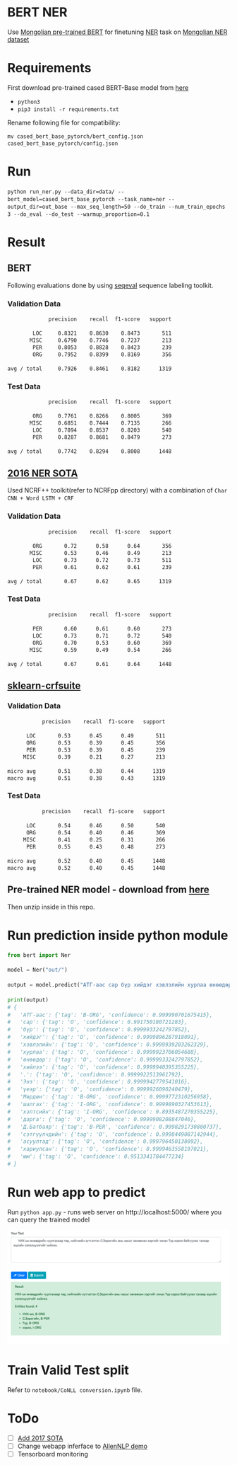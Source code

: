 # BERT NER

Use [Mongolian pre-trained BERT](https://github.com/tugstugi/mongolian-bert) for finetuning [NER](https://en.wikipedia.org/wiki/Named-entity_recognition) task on [Mongolian NER dataset](https://github.com/tugstugi/mongolian-nlp/blob/master/datasets/NER_v1.0.json.gz)


# Requirements
First download pre-trained cased BERT-Base model from [here](https://drive.google.com/file/d/11Adpo6DorPgpE8z1lL6rvZAMHLEfnJwv)

-  `python3`
- `pip3 install -r requirements.txt`

Rename following file for compatibility:
```
mv cased_bert_base_pytorch/bert_config.json cased_bert_base_pytorch/config.json
```

# Run

`python run_ner.py --data_dir=data/ --bert_model=cased_bert_base_pytorch --task_name=ner --output_dir=out_base --max_seq_length=50 --do_train --num_train_epochs 3 --do_eval --do_test --warmup_proportion=0.1`


# Result
## BERT
Following evaluations done by using [seqeval](https://github.com/chakki-works/seqeval) sequence labeling toolkit.
### Validation Data
```
             precision    recall  f1-score   support

        LOC     0.8321    0.8630    0.8473       511
       MISC     0.6790    0.7746    0.7237       213
        PER     0.8053    0.8828    0.8423       239
        ORG     0.7952    0.8399    0.8169       356

avg / total     0.7926    0.8461    0.8182      1319
```
### Test Data
```
             precision    recall  f1-score   support

        ORG     0.7761    0.8266    0.8005       369
       MISC     0.6851    0.7444    0.7135       266
        LOC     0.7894    0.8537    0.8203       540
        PER     0.8287    0.8681    0.8479       273

avg / total     0.7742    0.8294    0.8008      1448
```
## [2016 NER SOTA](https://www.aclweb.org/anthology/P16-1101) 
Used NCRF++ toolkit(refer to NCRFpp directory) with a combination of `Char CNN + Word LSTM + CRF` 
### Validation Data
```
             precision    recall  f1-score   support

        ORG       0.72      0.58      0.64       356
       MISC       0.53      0.46      0.49       213
        LOC       0.73      0.72      0.73       511
        PER       0.61      0.62      0.61       239

avg / total       0.67      0.62      0.65      1319
```
### Test Data
```
             precision    recall  f1-score   support

        PER       0.60      0.61      0.60       273
        LOC       0.73      0.71      0.72       540
        ORG       0.70      0.53      0.60       369
       MISC       0.59      0.49      0.54       266

avg / total       0.67      0.61      0.64      1448
```
## [sklearn-crfsuite](https://sklearn-crfsuite.readthedocs.io/en/latest/)
### Validation Data
```
           precision    recall  f1-score   support

      LOC       0.53      0.45      0.49       511
      ORG       0.53      0.39      0.45       356
      PER       0.53      0.39      0.45       239
     MISC       0.39      0.21      0.27       213

micro avg       0.51      0.38      0.44      1319
macro avg       0.51      0.38      0.43      1319
```
### Test Data
```
           precision    recall  f1-score   support

      LOC       0.54      0.46      0.50       540
      ORG       0.54      0.40      0.46       369
     MISC       0.41      0.25      0.31       266
      PER       0.55      0.43      0.48       273

micro avg       0.52      0.40      0.45      1448
macro avg       0.52      0.40      0.45      1448
```

## Pre-trained NER model - download from [here](https://drive.google.com/open?id=1pCvITS3ciu-h10toW868rOviQbrTjBFn)
Then unzip inside in this repo. 

# Run prediction inside python module

```python
from bert import Ner

model = Ner("out/")

output = model.predict("АТГ-аас сар бүр хийдэг хэвлэлийн хурлаа өнөөдөр хийлээ. Энэ үеэр Мөрдөн шалгах хэлтсийн дарга Д.Батбаяр сэтгүүлчдийн асуултад хариулсан юм.")

print(output)
# {
# 	'АТГ-аас': {'tag': 'B-ORG', 'confidence': 0.999990701675415}, 
# 	'сар': {'tag': 'O', 'confidence': 0.991750180721283}, 
# 	'бүр': {'tag': 'O', 'confidence': 0.9999933242797852}, 
# 	'хийдэг': {'tag': 'O', 'confidence': 0.9999896287918091}, 
# 	'хэвлэлийн': {'tag': 'O', 'confidence': 0.9999939203262329}, 
# 	'хурлаа': {'tag': 'O', 'confidence': 0.9999923706054688}, 
# 	'өнөөдөр': {'tag': 'O', 'confidence': 0.9999933242797852}, 
# 	'хийлээ': {'tag': 'O', 'confidence': 0.9999940395355225}, 
# 	'.': {'tag': 'O', 'confidence': 0.9999922513961792}, 
# 	'Энэ': {'tag': 'O', 'confidence': 0.9999942779541016}, 
# 	'үеэр': {'tag': 'O', 'confidence': 0.9999926090240479}, 
# 	'Мөрдөн': {'tag': 'B-ORG', 'confidence': 0.9999772310256958}, 
# 	'шалгах': {'tag': 'I-ORG', 'confidence': 0.9999890327453613}, 
# 	'хэлтсийн': {'tag': 'I-ORG', 'confidence': 0.8935487270355225}, 
# 	'дарга': {'tag': 'O', 'confidence': 0.9999908208847046}, 
# 	'Д.Батбаяр': {'tag': 'B-PER', 'confidence': 0.9998291730880737}, 
# 	'сэтгүүлчдийн': {'tag': 'O', 'confidence': 0.9998449087142944}, 
# 	'асуултад': {'tag': 'O', 'confidence': 0.999796450138092}, 
# 	'хариулсан': {'tag': 'O', 'confidence': 0.9999463558197021}, 
# 	'юм': {'tag': 'O', 'confidence': 0.9513341784477234}
# }
```
# Run web app to predict

Run `python app.py` - runs web server on http://localhost:5000/ where you can query the trained model

![Flask webapp](images/image.png)

# Train Valid Test split
Refer to `notebook/CoNLL conversion.ipynb` file.

# ToDo
- [ ] [Add 2017 SOTA](https://arxiv.org/pdf/1709.04109.pdf)
- [ ] Change webapp inferface to [AllenNLP demo](https://demo.allennlp.org/named-entity-recognition)
- [ ] Tensorboard monitoring